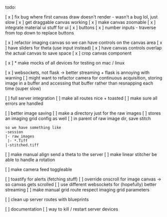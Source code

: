 todo:

[ x ] fix bug where first canvas draw doesn't render
    - wasn't a bug lol, just slow
[ x ] get draggable canvas working
[ x ] make canvas zoomable
[ x ] integrate material ui stuff for ui
    [ x ] buttons
    [ x ] number inputs
    - traverse from top down to replace buttons

[ x ] refactor imaging canvas so we can have controls on the canvas area
[ x ] have sliders for theta (use input instead)
[ x ] have canvas controls overlap the actual canvas to save space
[ x ] crop canvas component


[ x ] * make mocks of all devices for testing on mac / linux

[ x ] websockets, not flask -> better streaming + flask is annoying with warning
    [ ] might want to refactor camera for continuous acquisition, storing image in a buffer and 
        accessing that buffer rather than resnapping each time (super slow)

[ ] full server integration
    [ ] make all routes nice + toasted
    [ ] make sure all errors are handled

[ ] better image saving
    [ ] make a directory just for the raw images
        [ ] stores an imaging grid config as well
    [ ] in parent of raw image dir, save stitch

    so we have something like 
    -session
    |- raw_images
     |- *.Tiff
    |-stitched.tiff

[ ] make manual align send a theta to the server
[ ] make linear stitcher be able to handle a rotation

[ ] make camera feed toggleable

[ ] toastify for alerts (fetching stuff)
[ ] override onscroll for image canvas -> so canvas gets scrolled
[ ] use different websockets for (hopefully) better streaming
[ ] make manual grid route respect imaging grid parameters


[ ] clean up server routes with blueprints

[ ] documentation
[ ] way to kill / restart server devices
